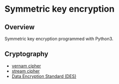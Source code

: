 # Symmetric key encryption
## Overview
Symmetric key encryption programmed with Python3.

## Cryptography
* [vernam cipher](https://github.com/stshf/symmetric-key-encryption/tree/master/vermam-cipher)
* [stream cipher](https://github.com/stshf/symmetric-key-encryption/tree/master/stream-cipher)
* [Data Encryption Standard (DES)](https://github.com/stshf/symmetric-key-encryption/tree/master/DES)
